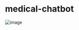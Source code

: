 # medical-chatbot  
![image](https://github.com/bibasrairockz/medical-chatbot/assets/130794180/393d9a39-e168-4999-aeac-8eba2488fe87)
